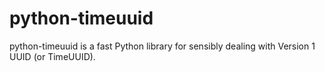 python-timeuuid
===============

python-timeuuid is a fast Python library for sensibly dealing with Version 1 UUID (or TimeUUID). 
